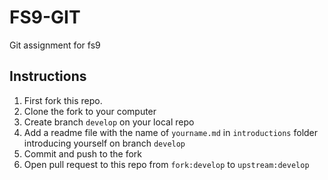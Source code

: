 # FS9-GIT

Git assignment for fs9

## Instructions

1. First fork this repo.
2. Clone the fork to your computer
3. Create branch `develop` on your local repo
4. Add a readme file with the name of `yourname.md` in `introductions` folder introducing yourself on branch `develop`
5. Commit and push to the fork
6. Open pull request to this repo from `fork:develop` to `upstream:develop`
